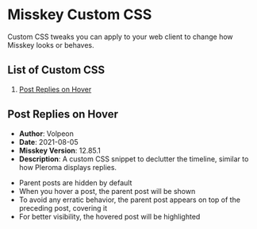 # Misskey Custom CSS

Custom CSS tweaks you can apply to your web client to change how Misskey looks
or behaves.

## List of Custom CSS

1. [Post Replies on Hover](#Post-Replies-on-Hover)

## Post Replies on Hover

* **Author**: Volpeon
* **Date**: 2021-08-05
* **Misskey Version**: 12.85.1
* **Description**: A custom CSS snippet to declutter the timeline, similar to
how Pleroma displays replies.

- Parent posts are hidden by default
- When you hover a post, the parent post will be shown
- To avoid any erratic behavior, the parent post appears on top of the preceding post, covering it
- For better visibility, the hovered post will be highlighted

